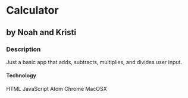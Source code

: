 # Calculator

## by Noah and Kristi

### Description
Just a basic app that adds, subtracts, multiplies, and divides user input.

#### Technology
HTML
JavaScript
Atom
Chrome
MacOSX
